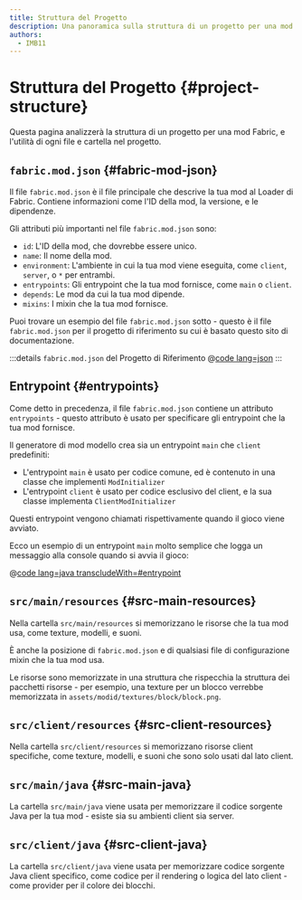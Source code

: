 ```yaml
---
title: Struttura del Progetto
description: Una panoramica sulla struttura di un progetto per una mod Fabric.
authors:
  - IMB11
---
```


# Struttura del Progetto {#project-structure}

Questa pagina analizzerà la struttura di un progetto per una mod Fabric, e l'utilità di ogni file e cartella nel progetto.

## `fabric.mod.json` {#fabric-mod-json}

Il file `fabric.mod.json` è il file principale che descrive la tua mod al Loader di Fabric. Contiene informazioni come l'ID della mod, la versione, e le dipendenze.

Gli attributi più importanti nel file `fabric.mod.json` sono:

- `id`: L'ID della mod, che dovrebbe essere unico.
- `name`: Il nome della mod.
- `environment`: L'ambiente in cui la tua mod viene eseguita, come `client`, `server`, o `*` per entrambi.
- `entrypoints`: Gli entrypoint che la tua mod fornisce, come `main` o `client`.
- `depends`: Le mod da cui la tua mod dipende.
- `mixins`: I mixin che la tua mod fornisce.

Puoi trovare un esempio del file `fabric.mod.json` sotto - questo è il file `fabric.mod.json` per il progetto di riferimento su cui è basato questo sito di documentazione.

:::details `fabric.mod.json` del Progetto di Riferimento
@[code lang=json](@/reference/1.21/src/main/resources/fabric.mod.json)
:::

## Entrypoint {#entrypoints}

Come detto in precedenza, il file `fabric.mod.json` contiene un attributo `entrypoints` - questo attributo è usato per specificare gli entrypoint che la tua mod fornisce.

Il generatore di mod modello crea sia un entrypoint `main` che `client` predefiniti:

- L'entrypoint `main` è usato per codice comune, ed è contenuto in una classe che implementi `ModInitializer`
- L'entrypoint `client` è usato per codice esclusivo del client, e la sua classe implementa `ClientModInitializer`

Questi entrypoint vengono chiamati rispettivamente quando il gioco viene avviato.

Ecco un esempio di un entrypoint `main` molto semplice che logga un messaggio alla console quando si avvia il gioco:

@[code lang=java transcludeWith=#entrypoint](@/reference/1.21/src/main/java/com/example/docs/FabricDocsReference.java)

## `src/main/resources` {#src-main-resources}

Nella cartella `src/main/resources` si memorizzano le risorse che la tua mod usa, come texture, modelli, e suoni.

È anche la posizione di `fabric.mod.json` e di qualsiasi file di configurazione mixin che la tua mod usa.

Le risorse sono memorizzate in una struttura che rispecchia la struttura dei pacchetti risorse - per esempio, una texture per un blocco verrebbe memorizzata in `assets/modid/textures/block/block.png`.

## `src/client/resources` {#src-client-resources}

Nella cartella `src/client/resources` si memorizzano risorse client specifiche, come texture, modelli, e suoni che sono solo usati dal lato client.

## `src/main/java` {#src-main-java}

La cartella `src/main/java` viene usata per memorizzare il codice sorgente Java per la tua mod - esiste sia su ambienti client sia server.

## `src/client/java` {#src-client-java}

La cartella `src/client/java` viene usata per memorizzare codice sorgente Java client specifico, come codice per il rendering o logica del lato client - come provider per il colore dei blocchi.
